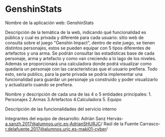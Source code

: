 # GenshinStats
Nombre de la aplicación web: GenshinStats

Descripción de la temática de la web, indicando qué funcionalidad es pública y cual es privada
y diferente para cada usuario: sitio web de consulta sobre el juego "Genshin Impact", dentro de este juego, se tienen distintos personajes, estos se pueden equipar con 5 tipos diferentes de artefactos y una arma. Se podrán consultar las estadísticas base de cada personaje, arma y artefacto y como van creciendo a lo lago de los niveles. Además se proporcionará una calculadora donde podrá visualizar como quedaría un personaje con las características que el usuario prefiera. Todo esto, sería publico, para la parte privada se podría implementar una funcionalidad para guardar un personaje ya construido y poder visualizarlo y actualizarlo cuando se prefiera.

Nombre y descripción de cada una de las 4 o 5 entidades principales:  1. Personajes 2.Armas 3.Artefactos 4.Calculadora 5. Equipo

Descripción de las funcionalidades del servicio interno

Integrantes del equipo de desarrollo: Adrián Sanz Hervás- a.sanzh.2017@alumnos.urjc.es-AdrianSHURJC/ Raúl de la Fuente Carrasco- r.delafuente.2017@alumnos.urjc.es-maki01-cyber/  
